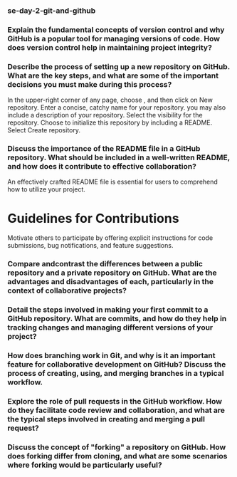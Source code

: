 ###  se-day-2-git-and-github 


### Explain the fundamental concepts of version control and why GitHub is a popular tool for managing versions of code. How does version control help in maintaining project integrity?



### Describe the process of setting up a new repository on GitHub. What are the key steps, and what are some of the important decisions you must make during this process?


In the upper-right corner of any page, choose , and then click on New repository.
Enter a concise, catchy name for your repository.
you may also include a description of your repository.
Select the visibility for the repository.
Choose to initialize this repository by including a README.
Select Create repository.




### Discuss the importance of the README file in a GitHub repository. What should be included in a well-written README, and how does it contribute to effective collaboration?

An effectively crafted README file is essential for users to comprehend how to utilize your project.

# Guidelines for Contributions
Motivate others to participate by offering explicit instructions for code submissions, bug notifications, and feature suggestions.







### Compare andcontrast the differences between a public repository and a private repository on GitHub. What are the advantages and disadvantages of each, particularly in the context of collaborative projects?



### Detail the steps involved in making your first commit to a GitHub repository. What are commits, and how do they help in tracking changes and managing different versions of your project?



### How does branching work in Git, and why is it an important feature for collaborative development on GitHub? Discuss the process of creating, using, and merging branches in a typical workflow.



### Explore the role of pull requests in the GitHub workflow. How do they facilitate code review and collaboration, and what are the typical steps involved in creating and merging a pull request?





### Discuss the concept of "forking" a repository on GitHub. How does forking differ from cloning, and what are some scenarios where forking would be particularly useful?

